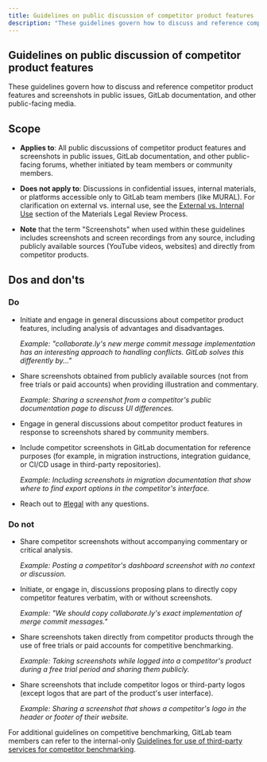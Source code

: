 ```yaml
---
title: Guidelines on public discussion of competitor product features
description: "These guidelines govern how to discuss and reference competitor product features and screenshots in public issues, GitLab [documentation](http://docs.gitlab.com), and other public-facing media."
---
```


## Guidelines on public discussion of competitor product features

These guidelines govern how to discuss and reference competitor product features and screenshots in public issues, GitLab documentation, and other public-facing media.

## Scope

- **Applies to**: All public discussions of competitor product features and screenshots in public issues, GitLab documentation, and other public-facing forums, whether initiated by team members or community members.

- **Does not apply to**: Discussions in confidential issues, internal materials, or platforms accessible only to GitLab team members (like MURAL). For clarification on external vs. internal use, see the [External vs. Internal Use](/handbook/legal/materials-legal-review-process/#external-vs-internal-use) section of the Materials Legal Review Process.

- **Note** that the term "Screenshots" when used within these guidelines includes screenshots and screen recordings from any source, including publicly available sources (YouTube videos, websites) and directly from competitor products.

## Dos and don'ts

### Do

- Initiate and engage in general discussions about competitor product features, including analysis of advantages and disadvantages.

  *Example: "collaborate.ly's new merge commit message implementation has an interesting approach to handling conflicts. GitLab solves this differently by..."*

- Share screenshots obtained from publicly available sources (not from free trials or paid accounts) when providing illustration and commentary.

  *Example: Sharing a screenshot from a competitor's public documentation page to discuss UI differences.*

- Engage in general discussions about competitor product features in response to screenshots shared by community members.

- Include competitor screenshots in GitLab documentation for reference purposes (for example, in migration instructions, integration guidance, or CI/CD usage in third-party repositories).

  *Example: Including screenshots in migration documentation that show where to find export options in the competitor's interface.*

- Reach out to [#legal](https://app.slack.com/client/T02592416/C78E74A6L) with any questions.

### Do not

- Share competitor screenshots without accompanying commentary or critical analysis.

  *Example: Posting a competitor's dashboard screenshot with no context or discussion.*

- Initiate, or engage in, discussions proposing plans to directly copy competitor features verbatim, with or without screenshots.

  *Example: "We should copy collaborate.ly's exact implementation of merge commit messages."*

- Share screenshots taken directly from competitor products through the use of free trials or paid accounts for competitive benchmarking.

  *Example: Taking screenshots while logged into a competitor's product during a free trial period and sharing them publicly.*

- Share screenshots that include competitor logos or third-party logos (except logos that are part of the product's user interface).

  *Example: Sharing a screenshot that shows a competitor's logo in the header or footer of their website.*

For additional guidelines on competitive benchmarking, GitLab team members can refer to the internal-only [Guidelines for use of third-party services for competitor benchmarking](https://internal.gitlab.com/handbook/legal-and-corporate-affairs/productguidance/#guidelines-for-use-of-third-party-services-for-competitor-benchmarking).

